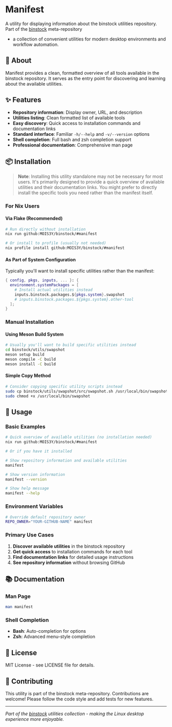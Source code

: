 # Manifest

A utility for displaying information about the binstock utilities repository.
Part of the [binstock](https://github.com/MOIS3Y/binstock) meta-repository
- a collection of convenient utilities for modern desktop environments and workflow automation.

## 🎯 About

Manifest provides a clean, formatted overview of all tools available in the binstock repository.
It serves as the entry point for discovering and learning about the available utilities.

## ✨ Features

- **Repository information**: Display owner, URL, and description
- **Utilities listing**: Clean formatted list of available tools
- **Easy discovery**: Quick access to installation commands and documentation links
- **Standard interface**: Familiar `-h/--help` and `-v/--version` options
- **Shell completion**: Full bash and zsh completion support
- **Professional documentation**: Comprehensive man page

## 📦 Installation

> **Note**: Installing this utility standalone may not be necessary for most users.
> It's primarily designed to provide a quick overview of available utilities and their documentation links.
> You might prefer to directly install the specific tools you need rather than the manifest itself.

### For Nix Users

#### Via Flake (Recommended)
```bash
# Run directly without installation
nix run github:MOIS3Y/binstock/#manifest

# Or install to profile (usually not needed)
nix profile install github:MOIS3Y/binstock/#manifest
```

#### As Part of System Configuration
Typically you'll want to install specific utilities rather than the manifest:

```nix
{ config, pkgs, inputs, ... }: {
  environment.systemPackages = [ 
    # Install actual utilities instead
    inputs.binstock.packages.${pkgs.system}.swapshot
    # inputs.binstock.packages.${pkgs.system}.other-tool
  ];
}
```

### Manual Installation

#### Using Meson Build System
```bash
# Usually you'll want to build specific utilities instead
cd binstock/utils/swapshot
meson setup build
meson compile -C build
meson install -C build
```

#### Simple Copy Method
```bash
# Consider copying specific utility scripts instead
sudo cp binstock/utils/swapshot/src/swapshot.sh /usr/local/bin/swapshot
sudo chmod +x /usr/local/bin/swapshot
```

## 🚀 Usage

### Basic Examples
```bash
# Quick overview of available utilities (no installation needed)
nix run github:MOIS3Y/binstock/#manifest

# Or if you have it installed

# Show repository information and available utilities
manifest

# Show version information
manifest --version

# Show help message
manifest --help
```

### Environment Variables
```bash
# Override default repository owner
REPO_OWNER="YOUR-GITHUB-NAME" manifest
```

### Primary Use Cases
1. **Discover available utilities** in the binstock repository
2. **Get quick access** to installation commands for each tool
3. **Find documentation links** for detailed usage instructions
4. **See repository information** without browsing GitHub

## 📚 Documentation

### Man Page
```bash
man manifest
```

### Shell Completion
- **Bash**: Auto-completion for options
- **Zsh**: Advanced menu-style completion

## 📝 License

MIT License - see LICENSE file for details.

## 🤝 Contributing

This utility is part of the binstock meta-repository.
Contributions are welcome! Please follow the code style and add tests for new features.

---

*Part of the [binstock](https://github.com/MOIS3Y/binstock) utilities collection*
*- making the Linux desktop experience more enjoyable.*
